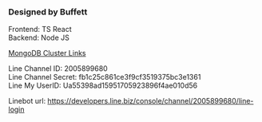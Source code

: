 ### Designed by Buffett

Frontend: TS React<br>
Backend: Node JS<br>

[MongoDB Cluster Links](https://cloud.mongodb.com/v2/66977b13805e6a0b5953a4d6#/clusters)

Line Channel ID: 2005899680 <br>
Line Channel Secret: fb1c25c861ce3f9cf3519375bc3e1361 <br>
Line My UserID: Ua55398ad15951705923896f4ae010d56 <br>

Linebot url: https://developers.line.biz/console/channel/2005899680/line-login <br>